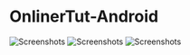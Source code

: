 # OnlinerTut-Android
![Screenshots](https://raw.githubusercontent.com/zhukic/repository/OnlinerTut-Android/art/1.jpg)
![Screenshots](https://raw.githubusercontent.com/repository/OnlinerTut-Android/art/2.jpg)
![Screenshots](https://raw.githubusercontent.com/repository/OnlinerTut-Android/art/3.jpg)
